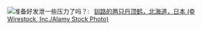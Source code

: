 ![](https://www.bing.com/th?id=OHR.FestivusCranes_ZH-CN2464862059_UHD.jpg&w=1000)准备好发泄一些压力了吗？:&nbsp;&ensp;[钏路的两只丹顶鹤，北海道，日本 (© Wirestock, Inc./Alamy Stock Photo)](https://www.bing.com/th?id=OHR.FestivusCranes_ZH-CN2464862059_UHD.jpg)
<br><br/>
